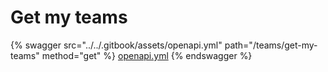 # Get my teams

{% swagger src="../../.gitbook/assets/openapi.yml" path="/teams/get-my-teams" method="get" %}
[openapi.yml](../../.gitbook/assets/openapi.yml)
{% endswagger %}
